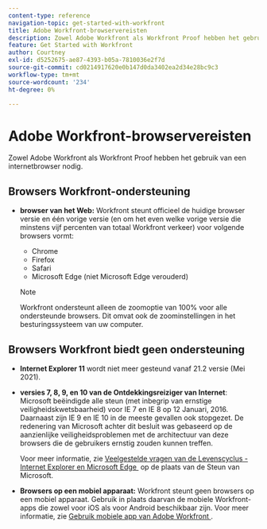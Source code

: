 ```yaml
---
content-type: reference
navigation-topic: get-started-with-workfront
title: Adobe Workfront-browservereisten
description: Zowel Adobe Workfront als Workfront Proof hebben het gebruik van een internetbrowser nodig.
feature: Get Started with Workfront
author: Courtney
exl-id: d5252675-ae87-4393-b05a-7810036e2f7d
source-git-commit: cd0214917620e0b147d0da3402ea2d34e28bc9c3
workflow-type: tm+mt
source-wordcount: '234'
ht-degree: 0%

---
```


# Adobe Workfront-browservereisten

<!--Audited: 01/2024-->

Zowel Adobe Workfront als Workfront Proof hebben het gebruik van een internetbrowser nodig.

## Browsers Workfront-ondersteuning

* **browser van het Web:** Workfront steunt officieel de huidige browser versie en één vorige versie (en om het even welke vorige versie die minstens vijf percenten van totaal Workfront verkeer) voor volgende browsers vormt:

   * Chrome
   * Firefox
   * Safari
   * Microsoft Edge (niet Microsoft Edge verouderd)

  >[!NOTE]
  >
  >Workfront ondersteunt alleen de zoomoptie van 100% voor alle ondersteunde browsers. Dit omvat ook de zoominstellingen in het besturingssysteem van uw computer.

## Browsers Workfront biedt geen ondersteuning

* **Internet Explorer 11** wordt niet meer gesteund vanaf 21.2 versie (Mei 2021).
* **versies 7, 8, 9, en 10 van de Ontdekkingsreiziger van Internet**: Microsoft beëindigde alle steun (met inbegrip van ernstige veiligheidskwetsbaarheid) voor IE 7 en IE 8 op 12 Januari, 2016. Daarnaast zijn IE 9 en IE 10 in de meeste gevallen ook stopgezet. De redenering van Microsoft achter dit besluit was gebaseerd op de aanzienlijke veiligheidsproblemen met de architectuur van deze browsers die de gebruikers ernstig zouden kunnen treffen.

  Voor meer informatie, zie [&#x200B; Veelgestelde vragen van de Levenscyclus - Internet Explorer en Microsoft Edge &#x200B;](https://support.microsoft.com/en-us/help/17454/lifecycle-faq-internet-explorer) op de plaats van de Steun van Microsoft. <!--the title of this page changes; ensure accuracy-->

* **Browsers op een mobiel apparaat:** Workfront steunt geen browsers op een mobiel apparaat. Gebruik in plaats daarvan de mobiele Workfront-apps die zowel voor iOS als voor Android beschikbaar zijn. Voor meer informatie, zie [&#x200B; Gebruik mobiele app van Adobe Workfront &#x200B;](../workfront-basics/mobile-apps/using-the-workfront-mobile-app/use-the-mobile-app.md).
